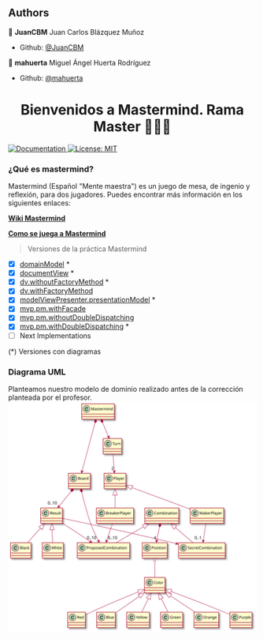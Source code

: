 
## Authors

👤 **JuanCBM** Juan Carlos Blázquez Muñoz
* Github: [@JuanCBM](https://github.com/JuanCBM)

👤 **mahuerta** Miguel Ángel Huerta Rodríguez
* Github: [@mahuerta](https://github.com/mahuerta)

<h1 align="center">Bienvenidos a Mastermind. Rama Master   👨🏻‍💻   </h1>
<p>
  <a href="/docs" target="_blank">
    <img alt="Documentation" src="https://img.shields.io/badge/documentation-yes-brightgreen.svg" />
  </a>
  <a href="#" target="_blank">
    <img alt="License: MIT" src="https://img.shields.io/badge/License-MIT-yellow.svg" />
  </a>
</p>

### ¿Qué es mastermind?

Mastermind (Español "Mente maestra") es un juego de mesa, de ingenio y reflexión, para dos jugadores.
Puedes encontrar más información en los siguientes enlaces:

**[Wiki Mastermind](https://en.wikipedia.org/wiki/Mastermind_(board_game))**

**[Como se juega a Mastermind](https://www.youtube.com/watch?v=2-hTeg2M6GQ)**

> Versiones de la práctica Mastermind
- [x] [domainModel](https://github.com/mahuerta/MasterMind/tree/domainModel) *
- [x] [documentView](https://github.com/mahuerta/MasterMind/tree/documentView) *
- [x] [dv.withoutFactoryMethod](https://github.com/mahuerta/MasterMind/tree/dv.withoutFactoryMethod) *
- [x] [dv.withFactoryMethod](https://github.com/mahuerta/MasterMind/tree/dv.withFactoryMethod)
- [x] [modelViewPresenter.presentationModel](https://github.com/mahuerta/MasterMind/tree/modelViewPresenter.presentationModel) *
- [x] [mvp.pm.withFacade](https://github.com/mahuerta/MasterMind/tree/mvp.pm.withFacade)
- [x] [mvp.pm.withoutDoubleDispatching](https://github.com/mahuerta/MasterMind/tree/mvp.pm.withoutDoubleDispatching)
- [x] [mvp.pm.withDoubleDispatching](https://github.com/mahuerta/MasterMind/tree/mvp.pm.withDoubleDispatching) *
- [ ] Next Implementations

(*) Versiones con diagramas
 
### Diagrama UML
Planteamos nuestro modelo de dominio realizado antes de la corrección planteada por el profesor.
![ModeloDeDominio](docs/images/ModeloDeDominio.svg)

